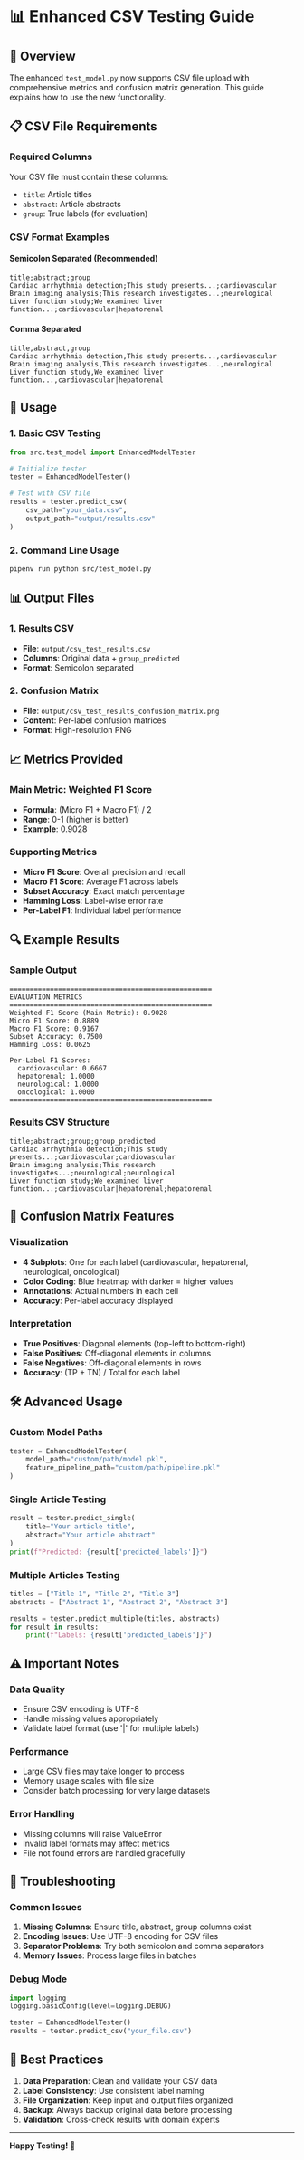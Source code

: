 # 📊 Enhanced CSV Testing Guide

## 🎯 Overview

The enhanced `test_model.py` now supports CSV file upload with comprehensive metrics and confusion matrix generation. This guide explains how to use the new functionality.

## 📋 CSV File Requirements

### Required Columns
Your CSV file must contain these columns:
- `title`: Article titles
- `abstract`: Article abstracts  
- `group`: True labels (for evaluation)

### CSV Format Examples

#### Semicolon Separated (Recommended)
```csv
title;abstract;group
Cardiac arrhythmia detection;This study presents...;cardiovascular
Brain imaging analysis;This research investigates...;neurological
Liver function study;We examined liver function...;cardiovascular|hepatorenal
```

#### Comma Separated
```csv
title,abstract,group
Cardiac arrhythmia detection,This study presents...,cardiovascular
Brain imaging analysis,This research investigates...,neurological
Liver function study,We examined liver function...,cardiovascular|hepatorenal
```

## 🚀 Usage

### 1. Basic CSV Testing
```python
from src.test_model import EnhancedModelTester

# Initialize tester
tester = EnhancedModelTester()

# Test with CSV file
results = tester.predict_csv(
    csv_path="your_data.csv",
    output_path="output/results.csv"
)
```

### 2. Command Line Usage
```bash
pipenv run python src/test_model.py
```

## 📊 Output Files

### 1. Results CSV
- **File**: `output/csv_test_results.csv`
- **Columns**: Original data + `group_predicted`
- **Format**: Semicolon separated

### 2. Confusion Matrix
- **File**: `output/csv_test_results_confusion_matrix.png`
- **Content**: Per-label confusion matrices
- **Format**: High-resolution PNG

## 📈 Metrics Provided

### Main Metric: Weighted F1 Score
- **Formula**: (Micro F1 + Macro F1) / 2
- **Range**: 0-1 (higher is better)
- **Example**: 0.9028

### Supporting Metrics
- **Micro F1 Score**: Overall precision and recall
- **Macro F1 Score**: Average F1 across labels
- **Subset Accuracy**: Exact match percentage
- **Hamming Loss**: Label-wise error rate
- **Per-Label F1**: Individual label performance

## 🔍 Example Results

### Sample Output
```
==================================================
EVALUATION METRICS
==================================================
Weighted F1 Score (Main Metric): 0.9028
Micro F1 Score: 0.8889
Macro F1 Score: 0.9167
Subset Accuracy: 0.7500
Hamming Loss: 0.0625

Per-Label F1 Scores:
  cardiovascular: 0.6667
  hepatorenal: 1.0000
  neurological: 1.0000
  oncological: 1.0000
==================================================
```

### Results CSV Structure
```csv
title;abstract;group;group_predicted
Cardiac arrhythmia detection;This study presents...;cardiovascular;cardiovascular
Brain imaging analysis;This research investigates...;neurological;neurological
Liver function study;We examined liver function...;cardiovascular|hepatorenal;hepatorenal
```

## 🎨 Confusion Matrix Features

### Visualization
- **4 Subplots**: One for each label (cardiovascular, hepatorenal, neurological, oncological)
- **Color Coding**: Blue heatmap with darker = higher values
- **Annotations**: Actual numbers in each cell
- **Accuracy**: Per-label accuracy displayed

### Interpretation
- **True Positives**: Diagonal elements (top-left to bottom-right)
- **False Positives**: Off-diagonal elements in columns
- **False Negatives**: Off-diagonal elements in rows
- **Accuracy**: (TP + TN) / Total for each label

## 🛠️ Advanced Usage

### Custom Model Paths
```python
tester = EnhancedModelTester(
    model_path="custom/path/model.pkl",
    feature_pipeline_path="custom/path/pipeline.pkl"
)
```

### Single Article Testing
```python
result = tester.predict_single(
    title="Your article title",
    abstract="Your article abstract"
)
print(f"Predicted: {result['predicted_labels']}")
```

### Multiple Articles Testing
```python
titles = ["Title 1", "Title 2", "Title 3"]
abstracts = ["Abstract 1", "Abstract 2", "Abstract 3"]

results = tester.predict_multiple(titles, abstracts)
for result in results:
    print(f"Labels: {result['predicted_labels']}")
```

## ⚠️ Important Notes

### Data Quality
- Ensure CSV encoding is UTF-8
- Handle missing values appropriately
- Validate label format (use '|' for multiple labels)

### Performance
- Large CSV files may take longer to process
- Memory usage scales with file size
- Consider batch processing for very large datasets

### Error Handling
- Missing columns will raise ValueError
- Invalid label formats may affect metrics
- File not found errors are handled gracefully

## 📝 Troubleshooting

### Common Issues
1. **Missing Columns**: Ensure title, abstract, group columns exist
2. **Encoding Issues**: Use UTF-8 encoding for CSV files
3. **Separator Problems**: Try both semicolon and comma separators
4. **Memory Issues**: Process large files in batches

### Debug Mode
```python
import logging
logging.basicConfig(level=logging.DEBUG)

tester = EnhancedModelTester()
results = tester.predict_csv("your_file.csv")
```

## 🎯 Best Practices

1. **Data Preparation**: Clean and validate your CSV data
2. **Label Consistency**: Use consistent label naming
3. **File Organization**: Keep input and output files organized
4. **Backup**: Always backup original data before processing
5. **Validation**: Cross-check results with domain experts

---

**Happy Testing! 🚀**
